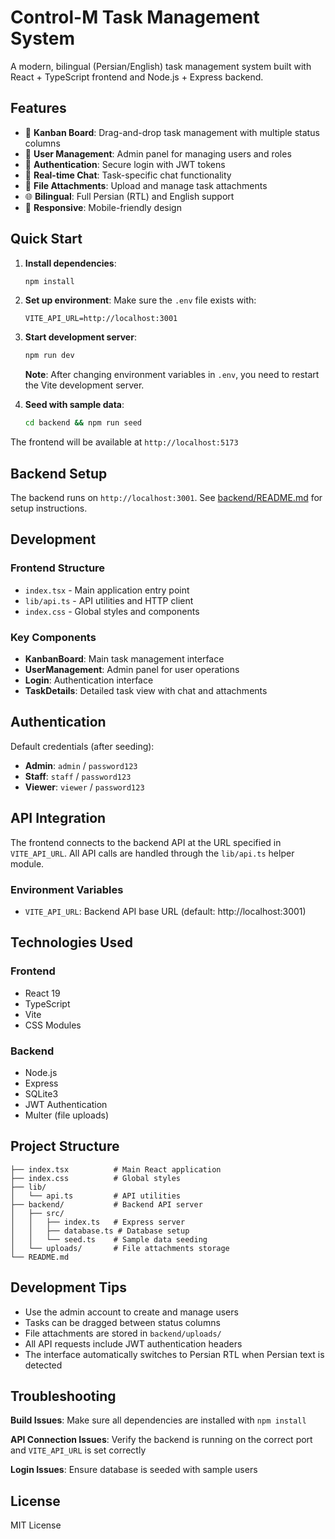 # Control-M Task Management System

A modern, bilingual (Persian/English) task management system built with React + TypeScript frontend and Node.js + Express backend.

## Features

- 🎯 **Kanban Board**: Drag-and-drop task management with multiple status columns
- 👥 **User Management**: Admin panel for managing users and roles
- 🔐 **Authentication**: Secure login with JWT tokens
- 💬 **Real-time Chat**: Task-specific chat functionality
- 📎 **File Attachments**: Upload and manage task attachments
- 🌐 **Bilingual**: Full Persian (RTL) and English support
- 📱 **Responsive**: Mobile-friendly design

## Quick Start

1. **Install dependencies**:
   ```bash
   npm install
   ```

2. **Set up environment**:
   Make sure the `.env` file exists with:
   ```
   VITE_API_URL=http://localhost:3001
   ```

3. **Start development server**:
   ```bash
   npm run dev
   ```
   
   **Note**: After changing environment variables in `.env`, you need to restart the Vite development server.

4. **Seed with sample data**:
   ```bash
   cd backend && npm run seed
   ```

The frontend will be available at `http://localhost:5173`

## Backend Setup

The backend runs on `http://localhost:3001`. See [backend/README.md](backend/README.md) for setup instructions.

## Development

### Frontend Structure
- `index.tsx` - Main application entry point
- `lib/api.ts` - API utilities and HTTP client
- `index.css` - Global styles and components

### Key Components
- **KanbanBoard**: Main task management interface
- **UserManagement**: Admin panel for user operations
- **Login**: Authentication interface
- **TaskDetails**: Detailed task view with chat and attachments

## Authentication

Default credentials (after seeding):
- **Admin**: `admin` / `password123`
- **Staff**: `staff` / `password123`
- **Viewer**: `viewer` / `password123`

## API Integration

The frontend connects to the backend API at the URL specified in `VITE_API_URL`. All API calls are handled through the `lib/api.ts` helper module.

### Environment Variables
- `VITE_API_URL`: Backend API base URL (default: http://localhost:3001)

## Technologies Used

### Frontend
- React 19
- TypeScript
- Vite
- CSS Modules

### Backend
- Node.js
- Express
- SQLite3
- JWT Authentication
- Multer (file uploads)

## Project Structure

```
├── index.tsx          # Main React application
├── index.css          # Global styles
├── lib/
│   └── api.ts         # API utilities
├── backend/           # Backend API server
│   ├── src/
│   │   ├── index.ts   # Express server
│   │   ├── database.ts # Database setup
│   │   └── seed.ts    # Sample data seeding
│   └── uploads/       # File attachments storage
└── README.md
```

## Development Tips

- Use the admin account to create and manage users
- Tasks can be dragged between status columns
- File attachments are stored in `backend/uploads/`
- All API requests include JWT authentication headers
- The interface automatically switches to Persian RTL when Persian text is detected

## Troubleshooting

**Build Issues**: Make sure all dependencies are installed with `npm install`

**API Connection Issues**: Verify the backend is running on the correct port and `VITE_API_URL` is set correctly

**Login Issues**: Ensure database is seeded with sample users

## License

MIT License
